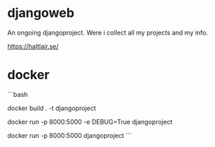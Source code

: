 # djangoweb
An ongoing djangoproject.
Were i collect all my projects and my info.

https://haltlair.se/  



# docker

´´´bash

docker build . -t djangoproject

docker run -p 8000:5000 -e DEBUG=True djangoproject


docker run -p 8000:5000 djangoproject
´´´


